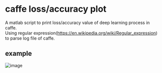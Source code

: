 # caffe loss/accuracy plot
A matlab script to print loss/accuracy value of deep learning process in caffe. <br>
Using regular expression(https://en.wikipedia.org/wiki/Regular_expression) to parse log file of caffe.  

## example

![image](https://github.com/bobauditore/caffelossplot/blob/master/train_img/Alexnet_train_loss_accuracy.png)
